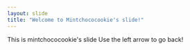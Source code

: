 ```yaml
---
layout: slide
title: "Welcome to Mintchococookie's slide!"
---
```

This is mintchococookie's slide
Use the left arrow to go back!

